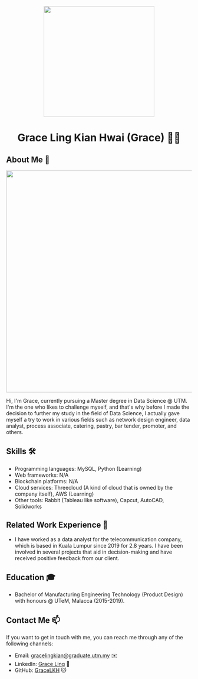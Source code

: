 <div align="center"><img src="https://github.com/drshahizan/research-design/assets/165741197/b259dae2-31d8-4642-91ea-66e8e84cfe53" width="300" /></div>

<h1 align="center"> Grace Ling Kian Hwai (Grace) 👨‍💻</h1>

## About Me 🚀

<div align="center"><img src="https://github.com/drshahizan/BDM/assets/51344005/ffaa458f-d247-48f9-86f6-c4f88ebefaa5" width="600" /></div>

Hi, I'm Grace, currently pursuing a Master degree in Data Science @ UTM. I'm the one who likes to challenge myself, and that's why before I made the decision to further my study in the field of Data Science, I actually gave myself a try to work in various fields such as network design engineer, data analyst, process associate, catering, pastry, bar tender, promoter, and others. 

## Skills 🛠️

- Programming languages: MySQL, Python (Learning)
- Web frameworks: N/A
- Blockchain platforms: N/A
- Cloud services: Threecloud (A kind of cloud that is owned by the company itself), AWS (Learning)
- Other tools: Rabbit (Tableau like software), Capcut, AutoCAD, Solidworks

## Related Work Experience 💼

- I have worked as a data analyst for the telecommunication company, which is based in Kuala Lumpur since 2019 for 2.8 years. I have been involved in several projects that aid in decision-making and have received positive feedback from our client.  

## Education 🎓

- Bachelor of Manufacturing Engineering Technology (Product Design) with honours @ UTeM, Malacca (2015-2019).


## Contact Me 📫

If you want to get in touch with me, you can reach me through any of the following channels:

- Email: gracelingkian@graduate.utm.my ✉️
- LinkedIn: [Grace Ling](https://www.linkedin.com/in/gracelkh) 💼
- GitHub: [GraceLKH](https://github.com/GraceLKH) 🐱


